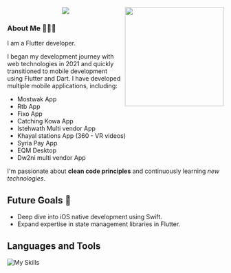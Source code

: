<img align='right' src="https://media.giphy.com/media/ieyl9zmCjO4b4t6qoY/giphy.gif" width="230">



<div align="center">
  <a href="https://git.io/typing-svg">
    <img src="https://readme-typing-svg.herokuapp.com/?lines=Hello,+There!+👋;This+is+Nourhan....;Nice+to+meet+you!🤍&center=true&size=30">
  </a>
</div>

<h3>About Me 👩🏻‍💻</h3>
I am a Flutter developer.

I began my development journey with web technologies in 2021 and quickly transitioned to mobile development using Flutter and Dart. I have developed multiple mobile applications, including:
- Mostwak App
- Rtb App
- Fixo App
- Catching Kowa App
- Istehwath Multi vendor App
- Khayal stations App (360 - VR videos)
- Syria Pay App
- EQM Desktop
- Dw2ni multi vendor App

I'm passionate about **clean code principles** and continuously learning *new technologies*.


## Future Goals 🚀
- Deep dive into iOS native development using Swift.
- Expand expertise in state management libraries in Flutter.

<h2>Languages and Tools</h2>

![My Skills](https://skillicons.dev/icons?i=flutter,dart,git,github,)





<!--

![GitHub followers](https://img.shields.io/github/followers/NourhanHamada?style=social)  
![GitHub stars](https://img.shields.io/github/stars/NourhanHamada?style=social)


![GitHub followers](https://img.shields.io/github/followers/NourhanHamada?style=social)
**NourhanHamada/NourhanHamada** is a ✨ _special_ ✨ repository because its `README.md` (this file) appears on your GitHub profile.

Here are some ideas to get you started:

- 🔭 I’m currently working on ...
- 🌱 I’m currently learning ...
- 👯 I’m looking to collaborate on ...
- 🤔 I’m looking for help with ...
- 💬 Ask me about ...
- 📫 How to reach me: ...
- 😄 Pronouns: ...
- ⚡ Fun fact: ...

<p align="justify">I am a Flutter developer 👩🏻‍💻</p>
<p align="justify">I started in 2021 with web development then I shift to Mobile development with Flutter and Dart language</p>
<p align="justify">During this time I learn Swift to develope Ios Applications too</p> 
-->

